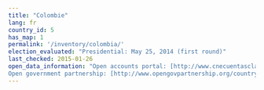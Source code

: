 ```yaml
---
title: "Colombie"
lang: fr
country_id: 5
has_map: 1
permalink: '/inventory/colombia/'
election_evaluated: "Presidential: May 25, 2014 (first round)"
last_checked: 2015-01-26
open_data_information: "Open accounts portal: [http://www.cnecuentasclaras.com/](http://www.cnecuentasclaras.com/)  
Open government partnership: [http://www.opengovpartnership.org/country/colombia](http://www.opengovpartnership.org/country/colombia)"
---
```

